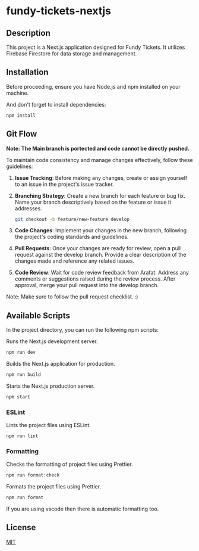 # fundy-tickets-nextjs

## Description

This project is a Next.js application designed for Fundy Tickets. It utilizes Firebase Firestore for data storage and management.

## Installation

Before proceeding, ensure you have Node.js and npm installed on your machine.

And don't forget to install dependencies:

```sh
npm install
```

## Git Flow

**Note: The Main branch is portected and code cannot be directly pushed.**

To maintain code consistency and manage changes effectively, follow these guidelines:

1. **Issue Tracking**: Before making any changes, create or assign yourself to an issue in the project's issue tracker.

2. **Branching Strategy**: Create a new branch for each feature or bug fix. Name your branch descriptively based on the feature or issue it addresses.

   ```sh
   git checkout -b feature/new-feature develop
   ```

3. **Code Changes**: Implement your changes in the new branch, following the project's coding standards and guidelines.

4. **Pull Requests**: Once your changes are ready for review, open a pull request against the develop branch. Provide a clear description of the changes made and reference any related issues.

5. **Code Review**: Wait for code review feedback from Arafat. Address any comments or suggestions raised during the review process. After approval, merge your pull request into the develop branch.

Note: Make sure to follow the pull request checklist. :)

## Available Scripts

In the project directory, you can run the following npm scripts:

Runs the Next.js development server.

```sh
npm run dev
```

Builds the Next.js application for production.

```sh
npm run build
```

Starts the Next.js production server.

```sh
npm start
```

### ESLint

Lints the project files using ESLint.

```sh
npm run lint
```

### Formatting

Checks the formatting of project files using Prettier.

```sh
npm run format:check
```

Formats the project files using Prettier.

```sh
npm run format
```

If you are using vscode then there is automatic formatting too.

## License

[MIT](https://opensource.org/licenses/MIT)
